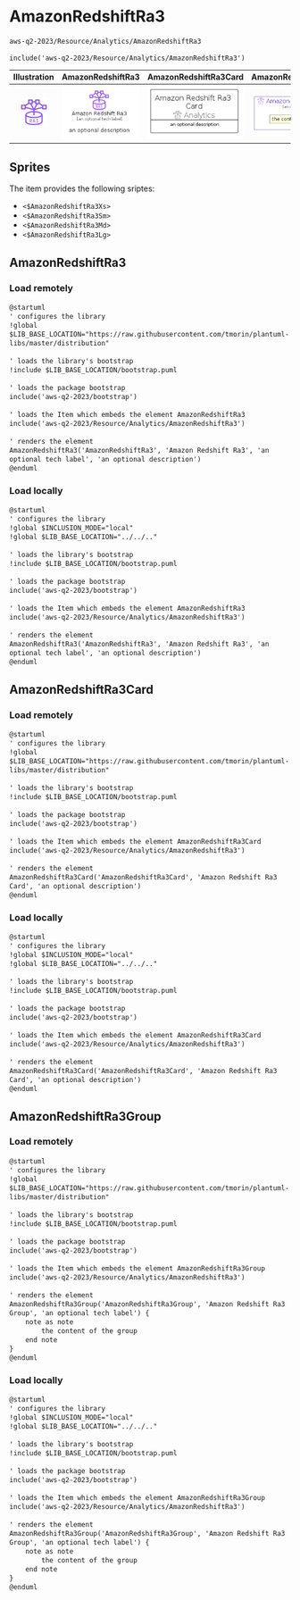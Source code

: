 # AmazonRedshiftRa3


```text
aws-q2-2023/Resource/Analytics/AmazonRedshiftRa3
```

```text
include('aws-q2-2023/Resource/Analytics/AmazonRedshiftRa3')
```



| Illustration | AmazonRedshiftRa3 | AmazonRedshiftRa3Card | AmazonRedshiftRa3Group |
| :---: | :---: | :---: | :---: |
| ![illustration for Illustration](../../../aws-q2-2023/Resource/Analytics/AmazonRedshiftRa3.png) | ![illustration for AmazonRedshiftRa3](../../../aws-q2-2023/Resource/Analytics/AmazonRedshiftRa3.Local.png) | ![illustration for AmazonRedshiftRa3Card](../../../aws-q2-2023/Resource/Analytics/AmazonRedshiftRa3Card.Local.png) | ![illustration for AmazonRedshiftRa3Group](../../../aws-q2-2023/Resource/Analytics/AmazonRedshiftRa3Group.Local.png) |



## Sprites
The item provides the following sriptes:

- `<$AmazonRedshiftRa3Xs>`
- `<$AmazonRedshiftRa3Sm>`
- `<$AmazonRedshiftRa3Md>`
- `<$AmazonRedshiftRa3Lg>`





## AmazonRedshiftRa3

### Load remotely
```plantuml
@startuml
' configures the library
!global $LIB_BASE_LOCATION="https://raw.githubusercontent.com/tmorin/plantuml-libs/master/distribution"

' loads the library's bootstrap
!include $LIB_BASE_LOCATION/bootstrap.puml

' loads the package bootstrap
include('aws-q2-2023/bootstrap')

' loads the Item which embeds the element AmazonRedshiftRa3
include('aws-q2-2023/Resource/Analytics/AmazonRedshiftRa3')

' renders the element
AmazonRedshiftRa3('AmazonRedshiftRa3', 'Amazon Redshift Ra3', 'an optional tech label', 'an optional description')
@enduml
```

### Load locally
```plantuml
@startuml
' configures the library
!global $INCLUSION_MODE="local"
!global $LIB_BASE_LOCATION="../../.."

' loads the library's bootstrap
!include $LIB_BASE_LOCATION/bootstrap.puml

' loads the package bootstrap
include('aws-q2-2023/bootstrap')

' loads the Item which embeds the element AmazonRedshiftRa3
include('aws-q2-2023/Resource/Analytics/AmazonRedshiftRa3')

' renders the element
AmazonRedshiftRa3('AmazonRedshiftRa3', 'Amazon Redshift Ra3', 'an optional tech label', 'an optional description')
@enduml
```

## AmazonRedshiftRa3Card

### Load remotely
```plantuml
@startuml
' configures the library
!global $LIB_BASE_LOCATION="https://raw.githubusercontent.com/tmorin/plantuml-libs/master/distribution"

' loads the library's bootstrap
!include $LIB_BASE_LOCATION/bootstrap.puml

' loads the package bootstrap
include('aws-q2-2023/bootstrap')

' loads the Item which embeds the element AmazonRedshiftRa3Card
include('aws-q2-2023/Resource/Analytics/AmazonRedshiftRa3')

' renders the element
AmazonRedshiftRa3Card('AmazonRedshiftRa3Card', 'Amazon Redshift Ra3 Card', 'an optional description')
@enduml
```

### Load locally
```plantuml
@startuml
' configures the library
!global $INCLUSION_MODE="local"
!global $LIB_BASE_LOCATION="../../.."

' loads the library's bootstrap
!include $LIB_BASE_LOCATION/bootstrap.puml

' loads the package bootstrap
include('aws-q2-2023/bootstrap')

' loads the Item which embeds the element AmazonRedshiftRa3Card
include('aws-q2-2023/Resource/Analytics/AmazonRedshiftRa3')

' renders the element
AmazonRedshiftRa3Card('AmazonRedshiftRa3Card', 'Amazon Redshift Ra3 Card', 'an optional description')
@enduml
```

## AmazonRedshiftRa3Group

### Load remotely
```plantuml
@startuml
' configures the library
!global $LIB_BASE_LOCATION="https://raw.githubusercontent.com/tmorin/plantuml-libs/master/distribution"

' loads the library's bootstrap
!include $LIB_BASE_LOCATION/bootstrap.puml

' loads the package bootstrap
include('aws-q2-2023/bootstrap')

' loads the Item which embeds the element AmazonRedshiftRa3Group
include('aws-q2-2023/Resource/Analytics/AmazonRedshiftRa3')

' renders the element
AmazonRedshiftRa3Group('AmazonRedshiftRa3Group', 'Amazon Redshift Ra3 Group', 'an optional tech label') {
    note as note
        the content of the group
    end note
}
@enduml
```

### Load locally
```plantuml
@startuml
' configures the library
!global $INCLUSION_MODE="local"
!global $LIB_BASE_LOCATION="../../.."

' loads the library's bootstrap
!include $LIB_BASE_LOCATION/bootstrap.puml

' loads the package bootstrap
include('aws-q2-2023/bootstrap')

' loads the Item which embeds the element AmazonRedshiftRa3Group
include('aws-q2-2023/Resource/Analytics/AmazonRedshiftRa3')

' renders the element
AmazonRedshiftRa3Group('AmazonRedshiftRa3Group', 'Amazon Redshift Ra3 Group', 'an optional tech label') {
    note as note
        the content of the group
    end note
}
@enduml
```

